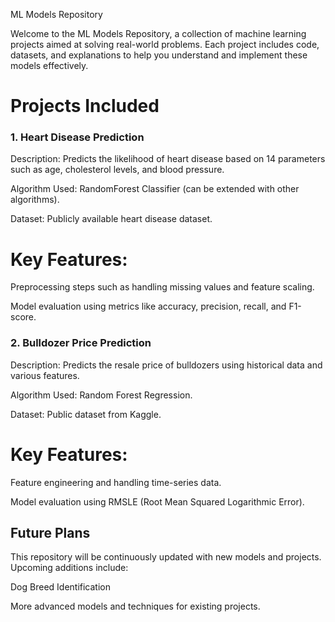 ML Models Repository

Welcome to the ML Models Repository, a collection of machine learning projects aimed at solving real-world problems. Each project includes code, datasets, and explanations to help you understand and implement these models effectively.

# Projects Included

### 1. Heart Disease Prediction

Description: Predicts the likelihood of heart disease based on 14 parameters such as age, cholesterol levels, and blood pressure.

Algorithm Used: RandomForest Classifier (can be extended with other algorithms).

Dataset: Publicly available heart disease dataset.

# Key Features:

Preprocessing steps such as handling missing values and feature scaling.

Model evaluation using metrics like accuracy, precision, recall, and F1-score.

### 2. Bulldozer Price Prediction

Description: Predicts the resale price of bulldozers using historical data and various features.

Algorithm Used: Random Forest Regression.

Dataset: Public dataset from Kaggle.

# Key Features:

Feature engineering and handling time-series data.

Model evaluation using RMSLE (Root Mean Squared Logarithmic Error).

## Future Plans

This repository will be continuously updated with new models and projects. Upcoming additions include:

Dog Breed Identification

More advanced models and techniques for existing projects.
